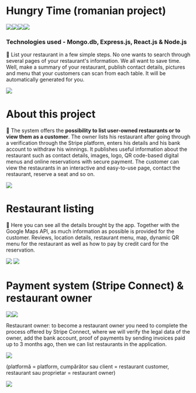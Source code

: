 # Hungry Time (romanian project)
<img src="https://img.shields.io/badge/MongoDB-%234ea94b.svg?style=for-the-badge&logo=mongodb&logoColor=white"><img src="https://img.shields.io/badge/express.js-%23404d59.svg?style=for-the-badge&logo=express&logoColor=%2361DAFB"><img src="https://img.shields.io/badge/react-%2320232a.svg?style=for-the-badge&logo=react&logoColor=%2361DAFB"><img src="https://img.shields.io/badge/node.js-6DA55F?style=for-the-badge&logo=node.js&logoColor=white">
<h3 align="left">Technologies used - Mongo.db, Express.js, React.js & Node.js</h3>
<p>🍔 List your restaurant in a few simple steps. No one wants to search through several pages of your restaurant's information. We all want to save time. Well, make a summary of your restaurant, publish contact details, pictures and menu that your customers can scan from each table. It will be automatically generated for you.
</p>
<a href="https://github.com/bogdanbz93/Hungry-Time" target="blank"><img src="https://user-images.githubusercontent.com/60348906/193573777-c3c7be40-ac7b-4d35-837e-6f306ed47769.png" /></a>

# About this project
<p>🥓 The system offers the <b>possibility to list user-owned restaurants or to view them as a customer</b>. The owner lists his restaurant after going through a verification through the Stripe platform, enters his details and his bank account to withdraw his winnings. It publishes useful information about the restaurant such as contact details, images, logo, QR code-based digital menus and online reservations with secure payment. The customer can view the restaurants in an interactive and easy-to-use page, contact the restaurant, reserve a seat and so on.</p>

<img src="https://user-images.githubusercontent.com/60348906/193583951-f8457de8-1637-4417-b895-7618b8db268b.png" />

# Restaurant listing
<p>🌮 Here you can see all the details brought by the app. Together with the Google Maps API, as much information as possible is provided for the customer. Reviews, location details, restaurant menu, map, dynamic QR menu for the restaurant as well as how to pay by credit card for the reservation.</p>
<img src="https://user-images.githubusercontent.com/60348906/193585976-7d91eec9-82e2-4066-8d3d-cb3d23f0a65d.png" />
<img src="https://user-images.githubusercontent.com/60348906/193589450-b0acc9dc-be6c-470e-824e-782699adb9ed.png" />

# Payment system (Stripe Connect) & restaurant owner
<img src="https://img.shields.io/badge/ApplePay-000000.svg?style=for-the-badge&logo=Apple-Pay&logoColor=white" /><img src="https://img.shields.io/badge/GooglePay-%233780F1.svg?style=for-the-badge&logo=Google-Pay&logoColor=white" />

<p>Restaurant owner: to become a restaurant owner you need to complete the process offered by Stripe Connect, where we will verify the legal data of the owner, add the bank account, proof of payments by sending invoices paid up to 3 months ago, then we can list restaurants in the application.</p>

<img src="https://user-images.githubusercontent.com/60348906/193591364-852beda9-8edf-44ad-8823-b9a43c1ee0a9.png"/>
<p>(platformă = platform, cumpărător sau client = restaurant customer, restaurant sau proprietar = restaurant owner)</p>

<img src="https://user-images.githubusercontent.com/60348906/193592608-afd1355d-4fe9-4ef3-a1fc-960c4bbda9c8.png" />
